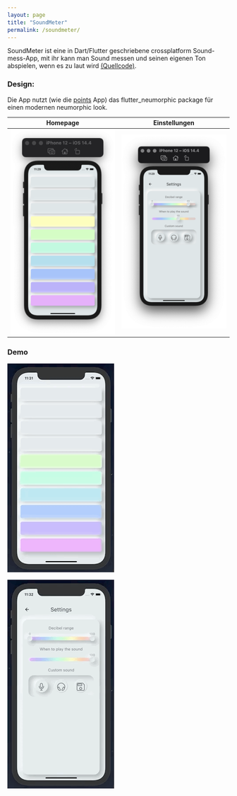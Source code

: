 ```yaml
---
layout: page
title: "SoundMeter"
permalink: /soundmeter/
---
```


SoundMeter ist eine in Dart/Flutter geschriebene crossplatform Sound-mess-App, mit ihr kann man Sound messen und seinen eigenen Ton abspielen, wenn es zu laut wird [(Quellcode)](https://github.com/bit-burger/soundmeter/). 

### Design:

Die App nutzt (wie die [points](https://tonyborchert.xyz) App) das flutter_neumorphic package für einen modernen neumorphic look.

| Homepage | Einstellungen |
| :---: | :---: |
| <img width="256" alt="sound" src="/assets/soundmeter/png/sound.png"> | <img width="256" alt="einstellungen" src="assets/soundmeter/png/einstellungen.png"> | 


### Demo 

![](/assets/soundmeter/gif/sound.gif)

![](/assets/soundmeter/gif/einstellungen.gif)
